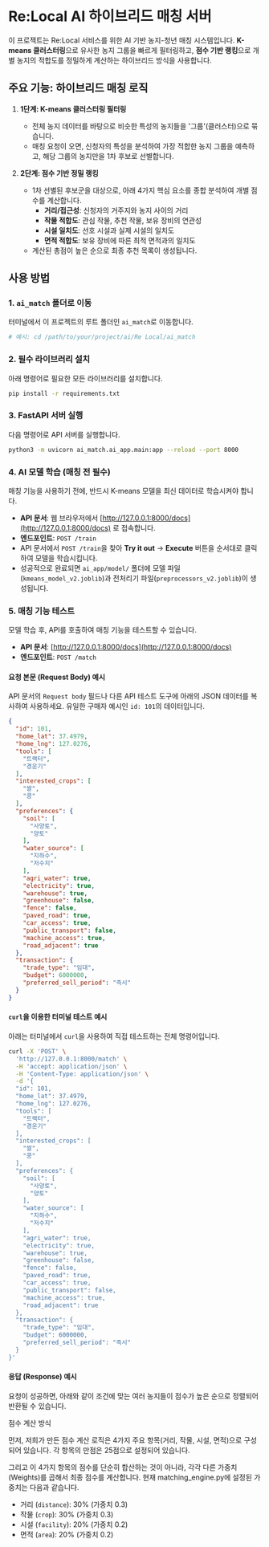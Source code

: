 # Re:Local AI 하이브리드 매칭 서버

이 프로젝트는 Re:Local 서비스를 위한 AI 기반 농지-청년 매칭 시스템입니다.
**K-means 클러스터링**으로 유사한 농지 그룹을 빠르게 필터링하고, **점수 기반 랭킹**으로 개별 농지의 적합도를 정밀하게 계산하는 하이브리드 방식을 사용합니다.

## 주요 기능: 하이브리드 매칭 로직

1.  **1단계: K-means 클러스터링 필터링**
    *   전체 농지 데이터를 바탕으로 비슷한 특성의 농지들을 '그룹'(클러스터)으로 묶습니다.
    *   매칭 요청이 오면, 신청자의 특성을 분석하여 가장 적합한 농지 그룹을 예측하고, 해당 그룹의 농지만을 1차 후보로 선별합니다.

2.  **2단계: 점수 기반 정밀 랭킹**
    *   1차 선별된 후보군을 대상으로, 아래 4가지 핵심 요소를 종합 분석하여 개별 점수를 계산합니다.
        *   **거리/접근성**: 신청자의 거주지와 농지 사이의 거리
        *   **작물 적합도**: 관심 작물, 추천 작물, 보유 장비의 연관성
        *   **시설 일치도**: 선호 시설과 실제 시설의 일치도
        *   **면적 적합도**: 보유 장비에 따른 최적 면적과의 일치도
    *   계산된 총점이 높은 순으로 최종 추천 목록이 생성됩니다.

## 사용 방법

### 1. `ai_match` 폴더로 이동

터미널에서 이 프로젝트의 루트 폴더인 `ai_match`로 이동합니다.

```bash
# 예시: cd /path/to/your/project/ai/Re Local/ai_match
```

### 2. 필수 라이브러리 설치

아래 명령어로 필요한 모든 라이브러리를 설치합니다.

```bash
pip install -r requirements.txt
```

### 3. FastAPI 서버 실행

다음 명령어로 API 서버를 실행합니다.

```bash
python3 -m uvicorn ai_match.ai_app.main:app --reload --port 8000
```

### 4. AI 모델 학습 (매칭 전 필수)

매칭 기능을 사용하기 전에, 반드시 K-means 모델을 최신 데이터로 학습시켜야 합니다.

-   **API 문서**: 웹 브라우저에서 [http://127.0.0.1:8000/docs](http://127.0.0.1:8000/docs) 로 접속합니다.
-   **엔드포인트**: `POST /train`
-   API 문서에서 `POST /train`을 찾아 **Try it out** -> **Execute** 버튼을 순서대로 클릭하여 모델을 학습시킵니다.
-   성공적으로 완료되면 `ai_app/model/` 폴더에 모델 파일(`kmeans_model_v2.joblib`)과 전처리기 파일(`preprocessors_v2.joblib`)이 생성됩니다.

### 5. 매칭 기능 테스트

모델 학습 후, API를 호출하여 매칭 기능을 테스트할 수 있습니다.

-   **API 문서**: [http://127.0.0.1:8000/docs](http://127.0.0.1:8000/docs)
-   **엔드포인트**: `POST /match`

#### 요청 본문 (Request Body) 예시

API 문서의 `Request body` 필드나 다른 API 테스트 도구에 아래의 JSON 데이터를 복사하여 사용하세요. 유일한 구매자 예시인 `id: 101`의 데이터입니다.

```json
{
  "id": 101,
  "home_lat": 37.4979,
  "home_lng": 127.0276,
  "tools": [
    "트랙터",
    "경운기"
  ],
  "interested_crops": [
    "쌀",
    "콩"
  ],
  "preferences": {
    "soil": [
      "사양토",
      "양토"
    ],
    "water_source": [
      "지하수",
      "저수지"
    ],
    "agri_water": true,
    "electricity": true,
    "warehouse": true,
    "greenhouse": false,
    "fence": false,
    "paved_road": true,
    "car_access": true,
    "public_transport": false,
    "machine_access": true,
    "road_adjacent": true
  },
  "transaction": {
    "trade_type": "임대",
    "budget": 6000000,
    "preferred_sell_period": "즉시"
  }
}
```

#### `curl`을 이용한 터미널 테스트 예시

아래는 터미널에서 `curl`을 사용하여 직접 테스트하는 전체 명령어입니다.

```bash
curl -X 'POST' \
  'http://127.0.0.1:8000/match' \
  -H 'accept: application/json' \
  -H 'Content-Type: application/json' \
  -d '{
  "id": 101,
  "home_lat": 37.4979,
  "home_lng": 127.0276,
  "tools": [
    "트랙터",
    "경운기"
  ],
  "interested_crops": [
    "쌀",
    "콩"
  ],
  "preferences": {
    "soil": [
      "사양토",
      "양토"
    ],
    "water_source": [
      "지하수",
      "저수지"
    ],
    "agri_water": true,
    "electricity": true,
    "warehouse": true,
    "greenhouse": false,
    "fence": false,
    "paved_road": true,
    "car_access": true,
    "public_transport": false,
    "machine_access": true,
    "road_adjacent": true
  },
  "transaction": {
    "trade_type": "임대",
    "budget": 6000000,
    "preferred_sell_period": "즉시"
  }
}'
```

#### 응답 (Response) 예시

요청이 성공하면, 아래와 같이 조건에 맞는 여러 농지들이 점수가 높은 순으로 정렬되어 반환될 수 있습니다.

점수 계산 방식

  먼저, 저희가 만든 점수 계산 로직은 4가지 주요 항목(거리, 작물, 시설, 면적)으로 구성되어 있습니다. 각 항목의
  만점은 25점으로 설정되어 있습니다.

  그리고 이 4가지 항목의 점수를 단순히 합산하는 것이 아니라, 각각 다른 가중치(Weights)를 곱해서 최종 점수를
  계산합니다. 현재 matching_engine.py에 설정된 가중치는 다음과 같습니다.

   * 거리 (`distance`): 30% (가중치 0.3)
   * 작물 (`crop`): 30% (가중치 0.3)
   * 시설 (`facility`): 20% (가중치 0.2)
   * 면적 (`area`): 20% (가중치 0.2)
